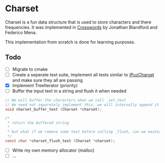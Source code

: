 # Charset

Charset is a fun data structure that is used to store characters and there frequencies. It was implemented in [Crosswords](https://gitlab.gnome.org/jrb/libipuz/-/blob/master/libipuz/ipuz-charset.c?ref_type=heads) by Jonathan Blandford and Federico Mena.

This implementation from scratch is done for learning purposes.

## Todo
- [ ] Migrate to cmake
- [ ] Create a seperate test suite, implement all tests similar to [IPuzCharset](https://gitlab.gnome.org/jrb/libipuz/-/blob/master/libipuz/tests/charset.c?ref_type=heads) and make sure they all are passing
- [x] Implement TreeIterator (priority)
- [ ] Buffer the input text in a string and flush it when needed
```c
// We will buffer the characters when we call _set_text
// We need not separetely implement this, we will internally append it to a buf_string when inserting the chars inside the `Tree`
void charset_buffer_text (Charset *charset);

/*
 * return the buffered string
 *
 * but what if we remove some text before calling _flush, can we maintain an order? (Need to think)
 */
const char *charset_flush_text (Charset *charset);
```
- [ ] Write my own memory allocator (malloc)
- [ ] ...
